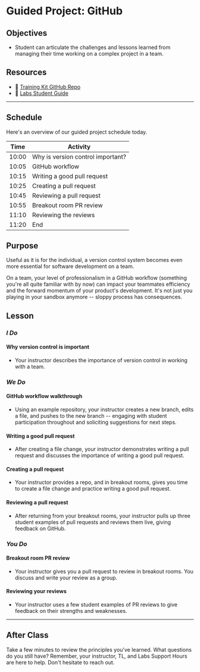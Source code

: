 # Guided Project: GitHub

## Objectives

* Student can articulate the challenges and lessons learned from managing their time working on a complex project in a team.

## Resources

* 🐙 [Training Kit GitHub Repo](www.example.com)
* 🐙 [Labs Student Guide](https://www.notion.so/lambdaschool/Labs-25-Student-Guide-7be23f8048ca4d2eae69a06f4613f67a)

----

## Schedule

Here's an overview of our guided project schedule today.

| Time       | Activity                         |
| ---------- | -------------------------------  |
| 10:00      | Why is version control important?|
| 10:05      | GitHub workflow                  |
| 10:15      | Writing a good pull request      |
| 10:25      | Creating a pull request          |
| 10:45      | Reviewing a pull request         |
| 10:55      | Breakout room PR review          |
| 11:10      | Reviewing the reviews            |
| 11:20      | End                              |

## Purpose

Useful as it is for the individual, a version control system becomes even more essential for software development on a team.

On a team, your level of professionalism in a GitHub workflow (something you're all quite familiar with by now) can impact your teammates efficiency and the forward momentum of your product's development. It's not just you playing in your sandbox anymore -- sloppy process has consequences.

## Lesson

### *I Do*

#### Why version control is important

* Your instructor describes the importance of version control in working with a team.

### *We Do*

#### GitHub workflow walkthrough

* Using an example repository, your instructor creates a new branch, edits a file, and pushes to the new branch -- engaging with student participation throughout and soliciting suggestions for next steps.

#### Writing a good pull request

* After creating a file change, your instructor demonstrates writing a pull request and discusses the importance of writing a good pull request.

#### Creating a pull request

* Your instructor provides a repo, and in breakout rooms, gives you time to create a file change and practice writing a good pull request.

#### Reviewing a pull request

* After returning from your breakout rooms, your instructor pulls up three student examples of pull requests and reviews them live, giving feedback on GitHub.

### *You Do*

#### Breakout room PR review

* Your instructor gives you a pull request to review in breakout rooms. You discuss and write your review as a group.

#### Reviewing your reviews

* Your instructor uses a few student examples of PR reviews to give feedback on their strengths and weaknesses.

----

## After Class

Take a few minutes to review the principles you've learned. What questions do you still have? Remember, your instructor, TL, and Labs Support Hours are here to help. Don't hesitate to reach out.
